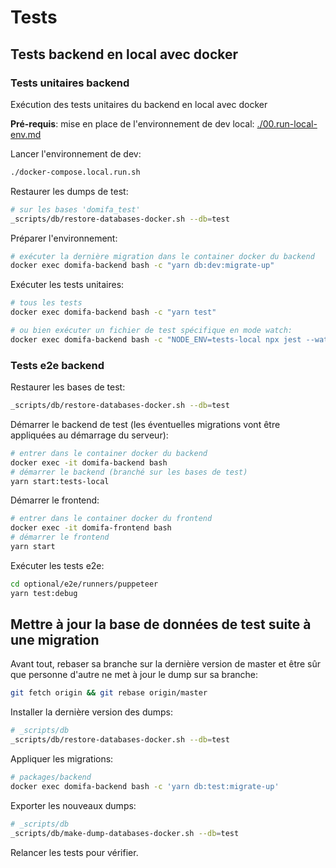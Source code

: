 # Tests

## Tests backend en local avec docker

### Tests unitaires backend

Exécution des tests unitaires du backend en local avec docker

**Pré-requis**: mise en place de l'environnement de dev local: [./00.run-local-env.md](./00.run-local-env.md)

Lancer l'environnement de dev:

```bash
./docker-compose.local.run.sh
```

Restaurer les dumps de test:

```bash
# sur les bases 'domifa_test'
_scripts/db/restore-databases-docker.sh --db=test
```

Préparer l'environnement:

```bash
# exécuter la dernière migration dans le container docker du backend
docker exec domifa-backend bash -c "yarn db:dev:migrate-up"
```

Exécuter les tests unitaires:

```bash
# tous les tests
docker exec domifa-backend bash -c "yarn test"

# ou bien exécuter un fichier de test spécifique en mode watch:
docker exec domifa-backend bash -c "NODE_ENV=tests-local npx jest --watch -- cron-mails-repository.service.spec.ts"
```

### Tests e2e backend

Restaurer les bases de test:

```bash
_scripts/db/restore-databases-docker.sh --db=test
```

Démarrer le backend de test (les éventuelles migrations vont être appliquées au démarrage du serveur):

```bash
# entrer dans le container docker du backend
docker exec -it domifa-backend bash
# démarrer le backend (branché sur les bases de test)
yarn start:tests-local
```

Démarrer le frontend:

```bash
# entrer dans le container docker du frontend
docker exec -it domifa-frontend bash
# démarrer le frontend
yarn start
```

Exécuter les tests e2e:

```bash
cd optional/e2e/runners/puppeteer
yarn test:debug
```

## Mettre à jour la base de données de test suite à une migration

Avant tout, rebaser sa branche sur la dernière version de master et être sûr que personne d'autre ne met à jour le dump sur sa branche:

```bash
git fetch origin && git rebase origin/master
```

Installer la dernière version des dumps:

```bash
# _scripts/db
_scripts/db/restore-databases-docker.sh --db=test
```

Appliquer les migrations:

```bash
# packages/backend
docker exec domifa-backend bash -c 'yarn db:test:migrate-up'
```

Exporter les nouveaux dumps:

```bash
# _scripts/db
_scripts/db/make-dump-databases-docker.sh --db=test
```

Relancer les tests pour vérifier.
